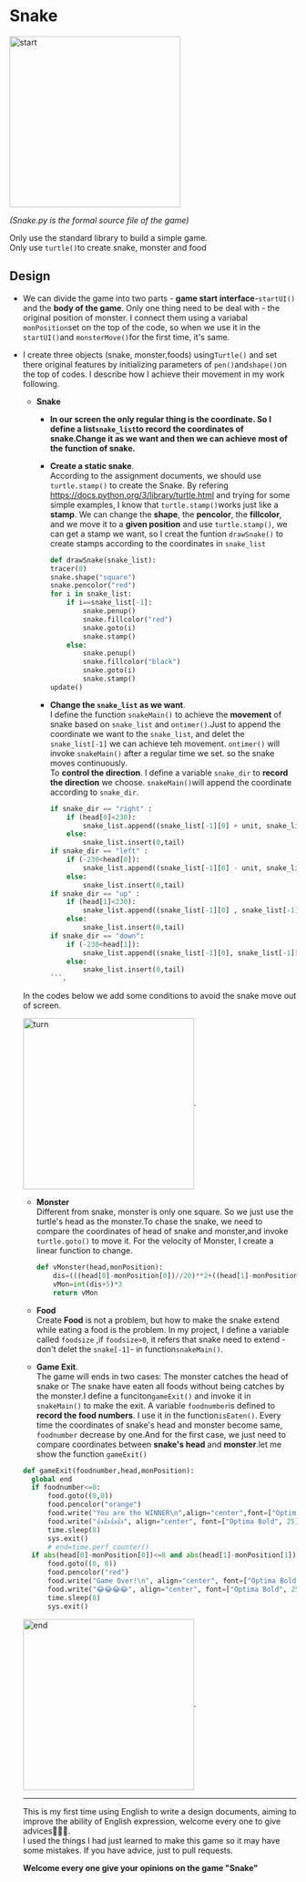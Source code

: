 # Snake
<img src=https://i.loli.net/2020/04/22/1Tvsnmj63NRtWMF.png width="300" height="300" alt="start" align="center">   

_(Snake.py is the formal source file of the game)_  


  Only use the standard library to build a simple game.   
  Only use `turtle()`to create snake, monster and food

## Design
+ We can divide the game into two parts - 
**game start interface**-`startUI()` and the **body of the game**. 
Only one thing need to be deal with - 
the original position of monster. I connect them using a variabal `monPosition`set on the top of the code, so when we use it in the `startUI()`and `monsterMove()`for the first time, it's same.
+ I create three objects (snake, monster,foods) using`Turtle()` and set there original 
features by initializing parameters of `pen()`and`shape()`on the top of codes. I describe how I achieve their movement in my work following.
  - **Snake**
    - **In our screen the only regular thing is the coordinate. So I define a list`snake_list`to record the coordinates of snake.Change it as we want and then we can achieve most of the function of snake.**
    - **Create a static snake**.  
    According to the assignment documents, we should use `turtle.stamp()` to create the Snake. By refering https://docs.python.org/3/library/turtle.html and trying for some simple examples, I know that `turtle.stamp()`works just like a **stamp**. We can change the **shape**, the **pencolor**, the **fillcolor**, and we move it to a **given position** and use `turtle.stamp()`, we can get a stamp we want, so I creat the funtion `drawSnake()` to create stamps according to the coordinates in `snake_list`
    
      ```python
      def drawSnake(snake_list):
      tracer(0)
      snake.shape("square")
      snake.pencolor("red")
      for i in snake_list:
          if i==snake_list[-1]:
              snake.penup()
              snake.fillcolor("red")
              snake.goto(i)
              snake.stamp()
          else:
              snake.penup()
              snake.fillcolor("black")
              snake.goto(i)
              snake.stamp()
      update()
      ```
      
    -  **Change the `snake_list` as we want**.  
    I define the function `snakeMain()` to achieve the **movement** of snake based on `snake_list` and `ontimer()`.Just to append the coordinate we want to the `snake_list`, and delet the `snake_list[-1]` we can achieve teh movement. `ontimer()` will invoke `snakeMain()` after a regular time we set. so the snake moves continuously.   
    To **control the direction**. I define a variable `snake_dir` to **record the direction** we choose. `snakeMain()`will append the coordinate according to `snake_dir`.
        ```python
        if snake_dir == "right" :
            if (head[0]<230):
                snake_list.append((snake_list[-1][0] + unit, snake_list[-1][1]))
            else:
                snake_list.insert(0,tail)
        if snake_dir == "left" :
            if (-230<head[0]):
                snake_list.append((snake_list[-1][0] - unit, snake_list[-1][1]))
            else:
                snake_list.insert(0,tail)
        if snake_dir == "up" :
            if (head[1]<230):
                snake_list.append((snake_list[-1][0] , snake_list[-1][1] +unit))
            else:
                snake_list.insert(0,tail)
        if snake_dir == "down":
            if (-230<head[1]):
                snake_list.append((snake_list[-1][0], snake_list[-1][1] - unit))
            else:
                snake_list.insert(0,tail)
        ```. 
        
        
   In the codes below we add some conditions to avoid the snake move out of screen.    
            
   <img src=https://i.loli.net/2020/04/22/9RqLpkaAtWDs5Gu.png width="300" height="300" alt="turn" align="center">.  
        
   - **Monster**  
   Different from snake, monster is only one square. So we just use the turtle's head as the monster.To chase the snake, we need to compare the coordinates of head of snake and monster,and invoke `turtle.goto()` to move it. For the velocity of Monster, I create a linear function to 
change.
      ```python
      def vMonster(head,monPosition):
          dis=(((head[0]-monPosition[0])//20)**2+((head[1]-monPosition[1])//20)**2)**0.5
          vMon=int(dis+5)*3
          return vMon
      ```
          
  - **Food**  
  Create **Food** is not a problem, but how to make the snake extend while eating a food is the problem. In my project, I define a variable called `foodsize` ,if `foodsize>0`, it refers that snake need to extend - don't delet the `snake[-1]`- in function`snakeMain()`.
  
  
  - **Game Exit**.  
  The game will ends in two cases: The monster catches the head of snake or The snake have eaten all foods without being catches by the monster.I define a funciton`gameExit()` and invoke it in `snakeMain()` to make the exit. A variable `foodnumber`is defined to **record the food numbers**. I use it in the function`isEaten()`. Every time the coordinates of snake's head and monster become same, `foodnumber` decrease by one.And for the first case, we just need to compare coordinates between **snake's head** and **monster**.let me show the function `gameExit()`
  ```python
  def gameExit(foodnumber,head,monPosition):
    global end
    if foodnumber<=0:
        food.goto((0,0))
        food.pencolor("orange")
        food.write("You are the WINNER\n",align="center",font=["Optima Bold",50])
        food.write("👍👍👍👍", align="center", font=["Optima Bold", 25])
        time.sleep(8)
        sys.exit()
        # end=time.perf_counter()
    if abs(head[0]-monPosition[0])<=8 and abs(head[1]-monPosition[1])<=8:
        food.goto((0, 0))
        food.pencolor("red")
        food.write("Game Over!\n", align="center", font=["Optima Bold", 50])
        food.write("😂😂😂😂", align="center", font=["Optima Bold", 25])
        time.sleep(8)
        sys.exit()   
  ```
  <img src=https://i.loli.net/2020/04/22/mIdqni3BKlxMAbh.png width="300" height="300" alt="end" align="center">.   
 
  - - -
  This is my first time using English to write a design documents, aiming to improve the ability of English expression, welcome every one to give advices🙏🙏🙏.  
  I used the things I had just learned to make this game so it may have some mistakes. If you have advice, just to pull requests.
  
  **Welcome every one give your opinions on the game "Snake"**
       
       
      
      
